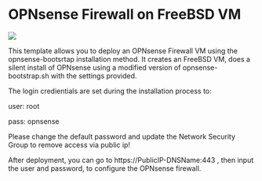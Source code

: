 # OPNsense Firewall on FreeBSD VM

<a href="" target="_blank"><img src="http://azuredeploy.net/deploybutton.png"/></a>

This template allows you to deploy an OPNsense Firewall VM using the opnsense-bootsrtap installation method. It creates an FreeBSD VM, does a silent install of OPNsense using a modified version of opnsense-bootstrap.sh with the settings provided.

The login credientials are set during the installation process to:

user: root

pass: opnsense


Please change the default password and update the Network Security Group to remove access via public ip!

After deployment, you can go to https://PublicIP-DNSName:443 , then input the user and password, to configure the OPNsense firewall.